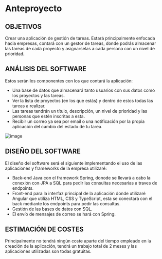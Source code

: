 # Anteproyecto

## OBJETIVOS

Crear una aplicación de gestión de tareas. Estará principalmente enfocada hacia empresas, contará con un gestor de tareas, donde podrás almacenar las tareas de cada proyecto y asignarselas a cada persona con un nivel de prioridad.

## ANÁLISIS DEL SOFTWARE

Estos serán los componentes con los que contará la aplicación:

- Una base de datos que almacenará tanto usuarios con sus datos como los proyectos y las tareas. 
- Ver la lista de proyectos (en los que estás) y dentro de estos todas las tareas a realizar.
- Las tareas tendrán un título, descripción, un nivel de prioridad y las personas que estén inscritas a esta.
- Recibir un correo ya sea por email o una notificación por la propia aplicación del cambio del estado de tu tarea.

![image](https://github.com/Xperza/integracion-dam/assets/90802641/fd565d15-5d8c-4998-b7e4-ece9d4027073)

## DISEÑO DEL SOFTWARE

El diseño del software será el siguiente implementando el uso de las aplicaciones y frameworks de la empresa utilizaré:

- Back-end Java con el framework Spring, donode se llevará a cabo la conexión con JPA a SQL para pedir las consultas necesarias a traves de endpoints.
- Front-end para la interfaz principal de la aplicación donde utilizaré Angular que utiliza HTML, CSS y TypeScript, esta se conectará con el back mediante los endpoints para pedir las consultas.
- Gestión de las bases de datos con SQL.
- El envío de mensajes de correo se hará con Spring.

## ESTIMACIÓN DE COSTES

Principalmente no tendrá ningún coste aparte del tiempo empleado en la creación de la aplicación, tendrá un trabajo total de 2 meses y las aplicaciones utilizadas son todas gratuitas.
